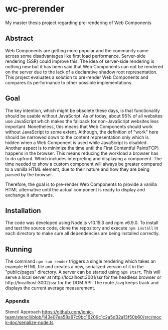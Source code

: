 # wc-prerender
My master thesis project regarding pre-rendering of Web Components

## Abstract
Web Components are getting more popular and the community came across some disadvantages like first load performance. Server-side rendering (SSR) could improve this. The idea of server-side rendering is nothing new but it has been said that Web Components can not be rendered on the server due to the lack of a declarative shadow root representation.
This project evaluates a solution to pre-render Web Components and compares its performance to other possible implementations.

## Goal

The key intention, which might be obsolete these days, is that functionality should be usable without JavaScript. As of today, about 95% of all websites use JavaScript which makes the fallback for non-JavaScript websites less important. Nonetheless, this means that Web Components should work without JavaScript to some extent. Although, the definition of "work" here should be narrowed down to the content representation only which is hidden when a Web Component is used while JavaScript is disabled. Another aspect is to minimize the time until the First Contentful Paint(FCP) happens in the browser. This means reducing the workload a browser has to do upfront. Which includes interpreting and displaying a component. The time needed to show a custom component will always be greater compared to a vanilla HTML element, due to their nature and how they are being parsed by the browser.

Therefore, the goal is to pre-render Web Components to provide a vanilla HTML alternative until the actual component is ready to display and exchange it afterwards.


## Installation
The code was developed using Node.js v10.15.3 and npm v6.9.0. 
To install and test the source code, clone the repository and execute `npm install` in each directory to make sure all dependencies are being installed correctly.

## Running

The command `npm run render` triggers a single rendering which takes an example HTML file and creates a new, serialized version of it in the "public/pages" directory.
A server can be started using `npm start`. This will serve a local server at http://localhost:3001/ssr for the headless browser or http://localhost:3002/ssr for the DOM API. The route `/avg` keeps track and displays the current average measurement.

### Appendix
Stencil Approach
https://github.com/ionic-team/stencil/blob/143e07ea58a67c9bc16209c1c2a5d32a13f50b60/src/mock-doc/serialize-node.ts
